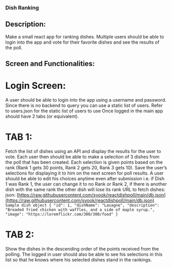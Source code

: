 ### Dish Ranking

## Description:

Make a small react app for ranking dishes. Multiple users should be able
to login into the app and vote for their favorite dishes and see the
results of the poll.

## Screen and Functionalities:

# Login Screen:

A user should be able to login into the app using a
username and password. Since there is no backend to query you can use
a static list of users. Refer to users.json for the static list of users to use
Once logged in the main app should have 2 tabs (or equivalent).

# TAB 1:

Fetch the list of dishes using an API and display the results for the
user to vote. Each user then should be able to make a selection of 3
dishes from the poll that has been created. Each selection is given points
based on the rank (Rank 1 gets 30 points, Rank 2 gets 20, Rank 3 gets
10). Save the user’s selections for displaying it to him on the next screen
for poll results. A user should be able to edit his choices anytime even
after submission i.e. if Dish 1 was Rank 1, the user can change it to no
Rank or Rank 2, if there is another dish with the same rank the other
dish will lose its rank
URL to fetch dishes:
json: [https://raw.githubusercontent.com/syook/reactdishpoll/main/db.json](https://raw.githubusercontent.com/syook/reactdishpoll/main/db.json)
`Sample dish object
{
"id": 1,
"dishName": "Lasagne",
"description": "Breaded fried chicken with waffles, and a side of maple
syrup.",
"image": "https://loremflickr.com/300/300/food"
}`

# TAB 2:

Show the dishes in the descending order of the points received
from the polling. The logged in user should also be able to see his
selections in this list so that he knows where his selected dishes stand in
the rankings.